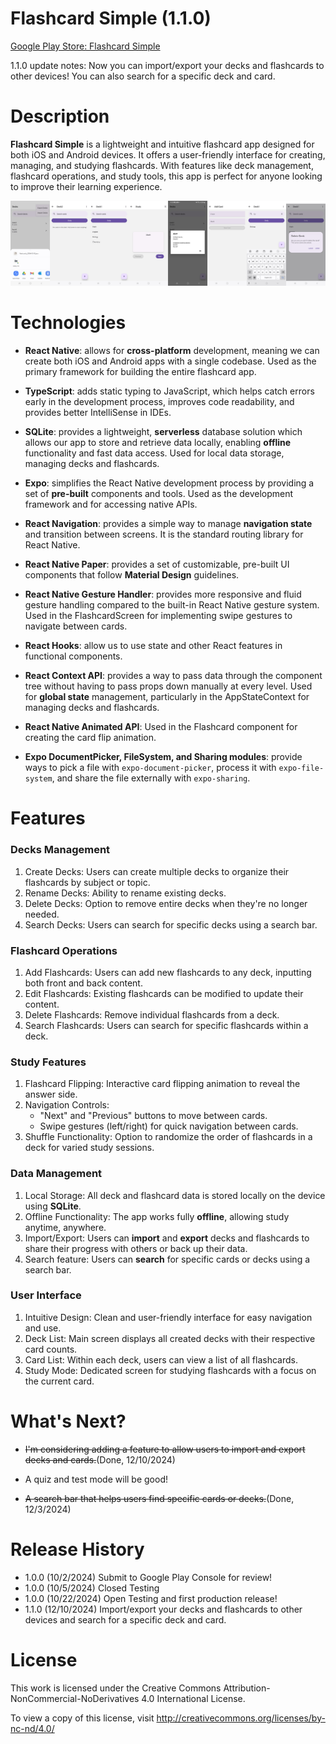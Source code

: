 # Flashcard Simple (1.1.0) 

[Google Play Store: Flashcard Simple](https://play.google.com/store/apps/details?id=com.woodylinwc.FlashcardApp)

1.1.0 update notes: Now you can import/export your decks and flashcards to other devices! You can also search for a specific deck and card.

# Description
**Flashcard Simple** is a lightweight and intuitive flashcard app designed for both iOS and Android devices. It offers a user-friendly interface for creating, managing, and studying flashcards. With features like deck management, flashcard operations, and study tools, this app is perfect for anyone looking to improve their learning experience.

![](/img/flashcard.jpg)

# Technologies
- **React Native**: allows for **cross-platform** development, meaning we can create both iOS and Android apps with a single codebase. Used as the primary framework for building the entire flashcard app.

- **TypeScript**: adds static typing to JavaScript, which helps catch errors early in the development process, improves code readability, and provides better IntelliSense in IDEs.

- **SQLite**: provides a lightweight, **serverless** database solution which allows our app to store and retrieve data locally, enabling **offline** functionality and fast data access. Used for local data storage, managing decks and flashcards.

- **Expo**: simplifies the React Native development process by providing a set of **pre-built** components and tools. Used as the development framework and for accessing native APIs.

- **React Navigation**: provides a simple way to manage **navigation state** and transition between screens. It is the standard routing library for React Native.

- **React Native Paper**: provides a set of customizable, pre-built UI components that follow **Material Design** guidelines. 

- **React Native Gesture Handler**: provides more responsive and fluid gesture handling compared to the built-in React Native gesture system. Used in the FlashcardScreen for implementing swipe gestures to navigate between cards.

- **React Hooks**: allow us to use state and other React features in functional components.

- **React Context API**: provides a way to pass data through the component tree without having to pass props down manually at every level. Used for **global state** management, particularly in the AppStateContext for managing decks and flashcards.

- **React Native Animated API**: Used in the Flashcard component for creating the card flip animation.

- **Expo DocumentPicker, FileSystem, and Sharing modules**: provide ways to pick a file with `expo-document-picker`, process it with `expo-file-system`, and share the file externally with `expo-sharing`.

# Features
### Decks Management
1. Create Decks: Users can create multiple decks to organize their flashcards by subject or topic.
2. Rename Decks: Ability to rename existing decks.
3. Delete Decks: Option to remove entire decks when they're no longer needed.
4. Search Decks: Users can search for specific decks using a search bar.

### Flashcard Operations
1. Add Flashcards: Users can add new flashcards to any deck, inputting both front and back content.
2. Edit Flashcards: Existing flashcards can be modified to update their content.
3. Delete Flashcards: Remove individual flashcards from a deck.
4. Search Flashcards: Users can search for specific flashcards within a deck.

### Study Features
1. Flashcard Flipping: Interactive card flipping animation to reveal the answer side.
2. Navigation Controls:
    - "Next" and "Previous" buttons to move between cards.
    - Swipe gestures (left/right) for quick navigation between cards.
3. Shuffle Functionality: Option to randomize the order of flashcards in a deck for varied study sessions.

### Data Management
1. Local Storage: All deck and flashcard data is stored locally on the device using **SQLite**.
2. Offline Functionality: The app works fully **offline**, allowing study anytime, anywhere.
3. Import/Export: Users can **import** and **export** decks and flashcards to share their progress with others or back up their data.
4. Search feature: Users can **search** for specific cards or decks using a search bar.

### User Interface
1. Intuitive Design: Clean and user-friendly interface for easy navigation and use.
2. Deck List: Main screen displays all created decks with their respective card counts.
3. Card List: Within each deck, users can view a list of all flashcards.
4. Study Mode: Dedicated screen for studying flashcards with a focus on the current card.

# What's Next?
- ~~I'm considering adding a feature to allow users to import and export decks and cards.~~(Done, 12/10/2024)

- A quiz and test mode will be good!

- ~~A search bar that helps users find specific cards or decks.~~(Done, 12/3/2024)



# Release History
- 1.0.0 (10/2/2024) Submit to Google Play Console for review!
- 1.0.0 (10/5/2024) Closed Testing
- 1.0.0 (10/22/2024) Open Testing and first production release!
- 1.1.0 (12/10/2024) Import/export your decks and flashcards to other devices and search for a specific deck and card.

# License
This work is licensed under the Creative Commons Attribution-NonCommercial-NoDerivatives 4.0 International License.

To view a copy of this license, visit http://creativecommons.org/licenses/by-nc-nd/4.0/ 
